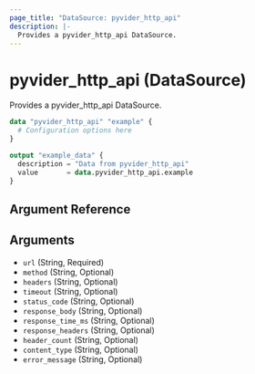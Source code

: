 ```yaml
---
page_title: "DataSource: pyvider_http_api"
description: |-
  Provides a pyvider_http_api DataSource.
---
```


# pyvider_http_api (DataSource)

Provides a pyvider_http_api DataSource.

```terraform
data "pyvider_http_api" "example" {
  # Configuration options here
}

output "example_data" {
  description = "Data from pyvider_http_api"
  value       = data.pyvider_http_api.example
}

```

## Argument Reference

## Arguments

- `url` (String, Required)
- `method` (String, Optional)
- `headers` (String, Optional)
- `timeout` (String, Optional)
- `status_code` (String, Optional)
- `response_body` (String, Optional)
- `response_time_ms` (String, Optional)
- `response_headers` (String, Optional)
- `header_count` (String, Optional)
- `content_type` (String, Optional)
- `error_message` (String, Optional)
